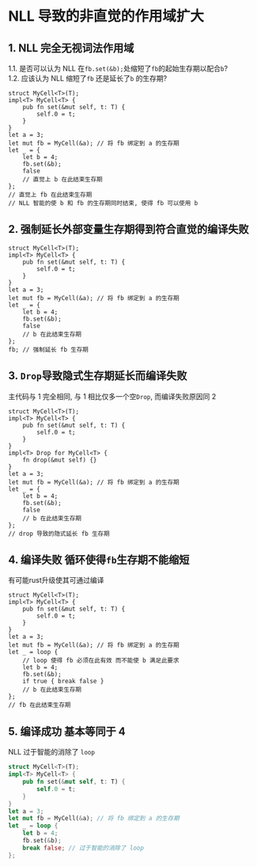 # NLL 导致的非直觉的作用域扩大

## 1. NLL 完全无视词法作用域    
1.1. 是否可以认为 NLL 在`fb.set(&b);`处缩短了`fb`的起始生存期以配合`b`?    
1.2. 应该认为 NLL 缩短了`fb` 还是延长了`b` 的生存期?   
```rust,name=dsfd
struct MyCell<T>(T);
impl<T> MyCell<T> {
    pub fn set(&mut self, t: T) {
        self.0 = t;
    }
}
let a = 3;
let mut fb = MyCell(&a); // 将 fb 绑定到 a 的生存期
let _ = {
    let b = 4;
    fb.set(&b);
    false
    // 直觉上 b 在此结束生存期
};
// 直觉上 fb 在此结束生存期
// NLL 智能的使 b 和 fb 的生存期同时结束, 使得 fb 可以使用 b
```

## 2. 强制延长外部变量生存期得到符合直觉的编译失败
```rust,compile_fail
struct MyCell<T>(T);
impl<T> MyCell<T> {
    pub fn set(&mut self, t: T) {
        self.0 = t;
    }
}
let a = 3;
let mut fb = MyCell(&a); // 将 fb 绑定到 a 的生存期
let _ = {
    let b = 4;
    fb.set(&b);
    false
    // b 在此结束生存期
};
fb; // 强制延长 fb 生存期
```

## 3. `Drop`导致隐式生存期延长而编译失败 
主代码与 1 完全相同, 与 1 相比仅多一个空`Drop`, 而编译失败原因同 2
```rust,compile_fail
struct MyCell<T>(T);
impl<T> MyCell<T> {
    pub fn set(&mut self, t: T) {
        self.0 = t;
    }
}
impl<T> Drop for MyCell<T> {
    fn drop(&mut self) {}
}
let a = 3;
let mut fb = MyCell(&a); // 将 fb 绑定到 a 的生存期
let _ = {
    let b = 4;
    fb.set(&b);
    false
    // b 在此结束生存期
};
// drop 导致的隐式延长 fb 生存期
```

## 4. 编译失败 循环使得`fb`生存期不能缩短
有可能rust升级使其可通过编译
```rust,compile_fail
struct MyCell<T>(T);
impl<T> MyCell<T> {
    pub fn set(&mut self, t: T) {
        self.0 = t;
    }
}
let a = 3;
let mut fb = MyCell(&a); // 将 fb 绑定到 a 的生存期
let _ = loop {
    // loop 使得 fb 必须在此有效 而不能使 b 满足此要求
    let b = 4;
    fb.set(&b);
    if true { break false }
    // b 在此结束生存期
};
// fb 在此结束生存期
```

## 5. 编译成功 基本等同于 4
NLL 过于智能的消除了 `loop`
```rust
struct MyCell<T>(T);
impl<T> MyCell<T> {
    pub fn set(&mut self, t: T) {
        self.0 = t;
    }
}
let a = 3;
let mut fb = MyCell(&a); // 将 fb 绑定到 a 的生存期
let _ = loop {
    let b = 4;
    fb.set(&b);
    break false; // 过于智能的消除了 loop
};
```
